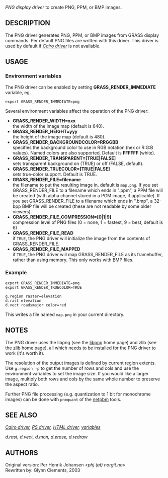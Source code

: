 *PNG display driver* to create PNG, PPM, or BMP images.

## DESCRIPTION

The PNG driver generates PNG, PPM, or BMP images from GRASS display
commands. Per default PNG files are written with this driver. This
driver is used by default if *[Cairo driver](cairodriver.md)* is not
available.

## USAGE

### Environment variables

The PNG driver can be enabled by setting **GRASS_RENDER_IMMEDIATE**
variable, eg.

```shell
export GRASS_RENDER_IMMEDIATE=png
```

Several environment variables affect the operation of the PNG driver:

- **GRASS_RENDER_WIDTH=xxx**  
  the width of the image map (default is 640).
- **GRASS_RENDER_HEIGHT=yyy**  
  the height of the image map (default is 480).
- **GRASS_RENDER_BACKGROUNDCOLOR=RRGGBB**  
  specifies the background color to use in RGB notation (hex or R:G:B
  values). Named colors are also supported. Default is **FFFFFF**
  (white).
- **GRASS_RENDER_TRANSPARENT=\[TRUE\|FALSE\]**  
  sets transparent background on (TRUE) or off (FALSE, default).
- **GRASS_RENDER_TRUECOLOR=\[TRUE\|FALSE\]**  
  sets true-color support. Default is TRUE.
- **GRASS_RENDER_FILE=filename**  
  the filename to put the resulting image in, default is `map.png`. If
  you set GRASS_RENDER_FILE to a filename which ends in ".ppm", a PPM
  file will be created (with alpha channel stored in a PGM image, if
  applicable). If you set GRASS_RENDER_FILE to a filename which ends in
  ".bmp", a 32-bpp BMP file will be created (these are not readable by
  some older viewers).
- **GRASS_RENDER_FILE_COMPRESSION=\[0\|1\|9\]**  
  compression level of PNG files (0 = none, 1 = fastest, 9 = best,
  default is 6)
- **GRASS_RENDER_FILE_READ**  
  if `TRUE`, the PNG driver will initialize the image from the contents
  of GRASS_RENDER_FILE.
- **GRASS_RENDER_FILE_MAPPED**  
  if `TRUE`, the PNG driver will map GRASS_RENDER_FILE as its
  framebuffer, rather than using memory. This only works with BMP files.

### Example

```shell
export GRASS_RENDER_IMMEDIATE=png
export GRASS_RENDER_TRUECOLOR=TRUE

g.region raster=elevation
d.rast elevation
d.vect roadsmajor color=red
```

This writes a file named `map.png` in your current directory.

## NOTES

The PNG driver uses the libpng (see the
[libpng](http://www.libpng.org/pub/png/) home page) and zlib (see the
[zlib](http://www.zlib.net) home page), all which needs to be installed
for the PNG driver to work (it's worth it).

The resolution of the output images is defined by current region
extents. Use `g.region -p` to get the number of rows and cols and use
the environment variables to set the image size. If you would like a
larger image, multiply both rows and cols by the same whole number to
preserve the aspect ratio.

Further PNG file processing (e.g. quantization to 1 bit for monochrome
images) can be done with `pnmquant` of the
[netpbm](https://netpbm.sourceforge.net/) tools.

## SEE ALSO

*[Cairo driver](cairodriver.md), [PS driver](psdriver.md), [HTML
driver](htmldriver.md), [variables](variables.md)*  
  
*[d.rast](d.rast.md), [d.vect](d.vect.md), [d.mon](d.mon.md),
[d.erase](d.erase.md), [d.redraw](d.redraw.md)*

## AUTHORS

Original version: Per Henrik Johansen \<*phj (at) norgit.no*\>  
Rewritten by: Glynn Clements, 2003
